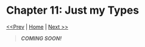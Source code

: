 # Chapter 11: Just my Types

[<<Prev](./10-rxjs-graveyard.md) | [Home](../README.md) | [Next >>](./12-whats-next.md)

> ***COMING SOON!***